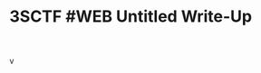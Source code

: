 <!DOCTYPE html>
<html>
<head>
        <link rel="stylesheet" type="text/css" href="sytle.css">
</head>
<body>
        <h1>3SCTF #WEB Untitled Write-Up</h1>
</body>
<br>
<br>
</html>v


